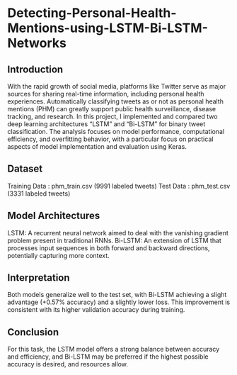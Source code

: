 # Detecting-Personal-Health-Mentions-using-LSTM-Bi-LSTM-Networks

## Introduction
With the rapid growth of social media, platforms like Twitter serve as major sources for sharing real-time information, including personal health experiences. Automatically classifying tweets as or not as personal health mentions (PHM) can greatly support public health surveillance, disease tracking, and research. In this project, I implemented and compared two deep learning architectures “LSTM” and “Bi-LSTM” for binary tweet classification. The analysis focuses on model performance, computational efficiency, and overfitting behavior, with a particular focus on practical aspects of model implementation and evaluation using Keras.

## Dataset
Training Data : phm_train.csv (9991 labeled tweets)
Test Data : phm_test.csv (3331 labeled tweets)

## Model Architectures
LSTM: A recurrent neural network aimed to deal with the vanishing gradient problem present in traditional RNNs.
Bi-LSTM: An extension of LSTM that processes input sequences in both forward and backward directions, potentially capturing more context.

## Interpretation
Both models generalize well to the test set, with Bi-LSTM achieving a slight advantage (+0.57% accuracy) and a slightly lower loss. This improvement is consistent with its higher validation accuracy during training.

## Conclusion 
For this task, the LSTM model offers a strong balance between accuracy and efficiency, and Bi-LSTM may be preferred if the highest possible accuracy is desired, and resources allow.
